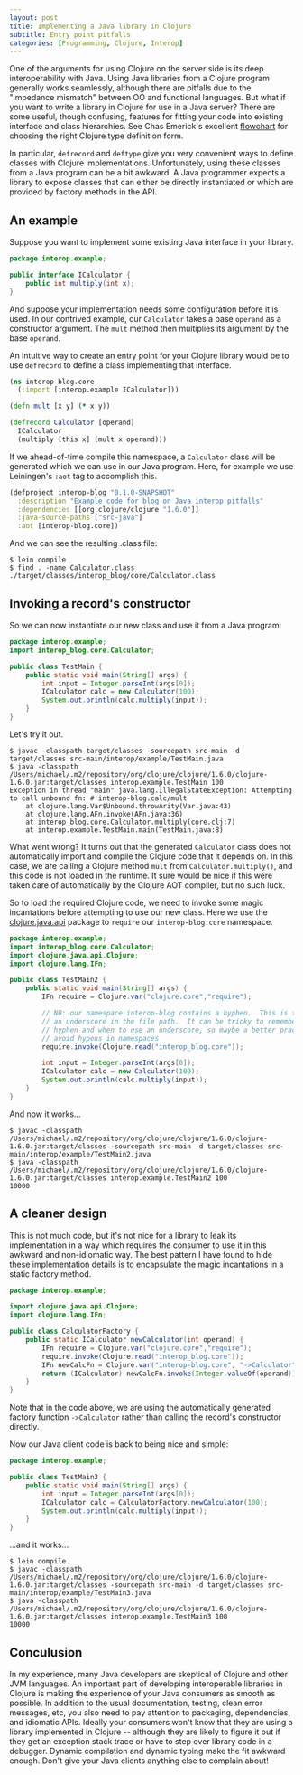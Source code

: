 ```yaml
---
layout: post
title: Implementing a Java library in Clojure
subtitle: Entry point pitfalls
categories: [Programming, Clojure, Interop]
---
```


One of the arguments for using Clojure on the server side is its deep interoperability with Java.  Using Java libraries from a Clojure program generally works seamlessly, although there are pitfalls due to the "impedance mismatch" between OO and functional languages.  But what if you want to write a library in Clojure for use in a Java server?  There are some useful, though confusing, features for fitting your code into existing interface and class hierarchies.  See Chas Emerick's excellent [flowchart](http://cemerick.com/2011/07/05/flowchart-for-choosing-the-right-clojure-type-definition-form/) for choosing the right Clojure type definition form.

In particular, `defrecord` and `deftype` give you very convenient ways to define classes with Clojure implementations.  Unfortunately, using these classes from a Java program can be a bit awkward.  A Java programmer expects a library to expose classes that can either be directly instantiated or which are provided by factory methods in the API.

## An example
Suppose you want to implement some existing Java interface in your library.

```java
package interop.example;

public interface ICalculator {
    public int multiply(int x);
}
```

And suppose your implementation needs some configuration before it is used.  In our contrived example, our `Calculator` takes a base `operand` as a constructor argument.  The `mult` method then multiplies its argument by the base `operand`.

An intuitive way to create an entry point for your Clojure library would be to use `defrecord` to define a class implementing that interface.

```clojure
(ns interop-blog.core
  (:import [interop.example ICalculator]))

(defn mult [x y] (* x y))

(defrecord Calculator [operand]
  ICalculator
  (multiply [this x] (mult x operand)))
```

If we ahead-of-time compile this namespace, a `Calculator` class will be generated which we can use in our Java program.  Here, for example we use Leiningen's `:aot` tag to accomplish this.

```clojure
(defproject interop-blog "0.1.0-SNAPSHOT"
  :description "Example code for blog on Java interop pitfalls"
  :dependencies [[org.clojure/clojure "1.6.0"]]
  :java-source-paths ["src-java"]
  :aot [interop-blog.core])
```

And we can see the resulting .class file:

```
$ lein compile
$ find . -name Calculator.class
./target/classes/interop_blog/core/Calculator.class
```

## Invoking a record's constructor

So we can now instantiate our new class and use it from a Java program:

```java
package interop.example;
import interop_blog.core.Calculator;

public class TestMain {
    public static void main(String[] args) {
        int input = Integer.parseInt(args[0]);
        ICalculator calc = new Calculator(100);
        System.out.println(calc.multiply(input));
    }
}
```

Let's try it out.

```
$ javac -classpath target/classes -sourcepath src-main -d target/classes src-main/interop/example/TestMain.java
$ java -classpath /Users/michael/.m2/repository/org/clojure/clojure/1.6.0/clojure-1.6.0.jar:target/classes interop.example.TestMain 100
Exception in thread "main" java.lang.IllegalStateException: Attempting to call unbound fn: #'interop-blog.calc/mult
	at clojure.lang.Var$Unbound.throwArity(Var.java:43)
	at clojure.lang.AFn.invoke(AFn.java:36)
	at interop_blog.core.Calculator.multiply(core.clj:7)
	at interop.example.TestMain.main(TestMain.java:8)
```

What went wrong?  It turns out that the generated `Calculator` class does not automatically import and compile the Clojure code that it depends on.  In this case, we are calling a Clojure method `mult` from `Calculator.multiply()`, and this code is not loaded in the runtime.  It sure would be nice if this were taken care of automatically by the Clojure AOT compiler, but no such luck.

So to load the required Clojure code, we need to invoke some magic incantations before attempting to use our new class.  Here we use the [clojure.java.api](http://clojure.github.io/clojure/javadoc/clojure/java/api/package-summary.html) package to `require` our `interop-blog.core` namespace.

```java
package interop.example;
import interop_blog.core.Calculator;
import clojure.java.api.Clojure;
import clojure.lang.IFn;

public class TestMain2 {
    public static void main(String[] args) {
    	IFn require = Clojure.var("clojure.core","require");

        // NB: our namespace interop-blog contains a hyphen.  This is translated to 
        // an underscore in the file path.  It can be tricky to remember when to use a 
        // hyphen and when to use an underscore, so maybe a better practice is to 
        // avoid hypens in namespaces
    	require.invoke(Clojure.read("interop_blog.core"));

        int input = Integer.parseInt(args[0]);
        ICalculator calc = new Calculator(100);
        System.out.println(calc.multiply(input));
    }
}
```

And now it works...

```
$ javac -classpath /Users/michael/.m2/repository/org/clojure/clojure/1.6.0/clojure-1.6.0.jar:target/classes -sourcepath src-main -d target/classes src-main/interop/example/TestMain2.java
$ java -classpath /Users/michael/.m2/repository/org/clojure/clojure/1.6.0/clojure-1.6.0.jar:target/classes interop.example.TestMain2 100
10000
```

## A cleaner design

This is not much code, but it's not nice for a library to leak its implementation in a way which requires the consumer to use it in this awkward and non-idiomatic way.  The best pattern I have found to hide these implementation details is to encapsulate the magic incantations in a static factory method.

```java
package interop.example;

import clojure.java.api.Clojure;
import clojure.lang.IFn;

public class CalculatorFactory {
    public static ICalculator newCalculator(int operand) {
    	IFn require = Clojure.var("clojure.core","require");
    	require.invoke(Clojure.read("interop_blog.core"));
    	IFn newCalcFn = Clojure.var("interop-blog.core", "->Calculator");
        return (ICalculator) newCalcFn.invoke(Integer.valueOf(operand));
    }
}
```

Note that in the code above, we are using the automatically generated factory function `->Calculator` rather than calling the record's constructor directly.

Now our Java client code is back to being nice and simple:

```java
package interop.example;

public class TestMain3 {
    public static void main(String[] args) {
        int input = Integer.parseInt(args[0]);
        ICalculator calc = CalculatorFactory.newCalculator(100);
        System.out.println(calc.multiply(input));
    }
}
```

...and it works...

```
$ lein compile
$ javac -classpath /Users/michael/.m2/repository/org/clojure/clojure/1.6.0/clojure-1.6.0.jar:target/classes -sourcepath src-main -d target/classes src-main/interop/example/TestMain3.java
$ java -classpath /Users/michael/.m2/repository/org/clojure/clojure/1.6.0/clojure-1.6.0.jar:target/classes interop.example.TestMain3 100
10000
```


## Conculusion

In my experience, many Java developers are skeptical of Clojure and other JVM languages.  An important part of developing interoperable libraries in Clojure is making the experience of your Java consumers as smooth as possible.  In addition to the usual documentation, testing, clean error messages, etc, you also need to pay attention to packaging, dependencies, and idiomatic APIs.  Ideally your consumers won't know that they are using a library implemented in Clojure -- although they are likely to figure it out if they get an exception stack trace or have to step over library code in a debugger.  Dynamic compilation and dynamic typing make the fit awkward enough.  Don't give your Java clients anything else to complain about!
